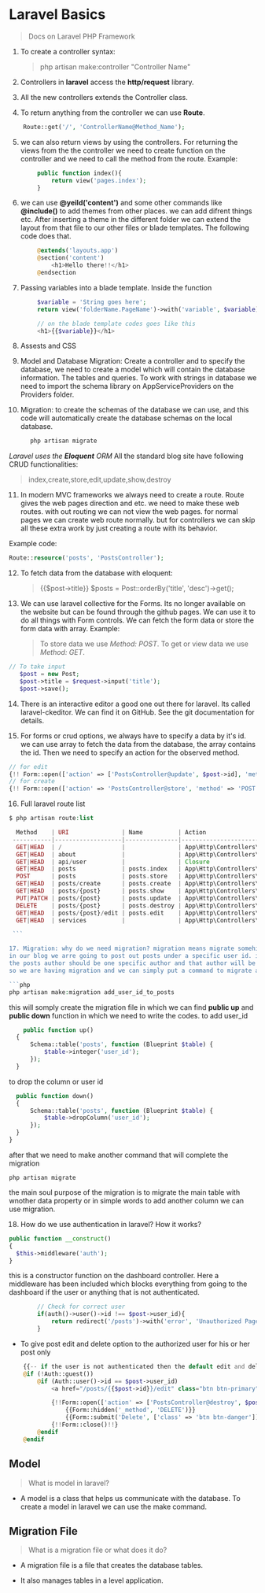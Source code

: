 # Laravel Basics

> Docs on Laravel PHP Framework

1. To create a controller syntax:
   > php artisan make:controller "Controller Name"
2. Controllers in **laravel** access the **http/request** library.

3. All the new controllers extends the Controller class.

4. To return anything from the controller we can use **Route**.

```php
	Route::get('/', 'ControllerName@Method_Name');
```

5. we can also return views by using the controllers. For returning the views from the
   the controller we need to create function on the controller and we need to call the method
   from the route. Example:

```php
   		public function index(){
   			return view('pages.index');
   		}
```

6. we can use **@yeild('content')** and some other commands like **@include()** to add
   themes from other places. we can add difrent things etc. After inserting a theme in the
   different folder we can extend the layout from that file to our other files or blade
   templates. The following code does that.

```php
   		@extends('layouts.app')
		@section('content')
    		<h1>Hello there!!</h1>
		@endsection
```

7. Passing variables into a blade template. Inside the function

```php
		$variable = 'String goes here';
		return view('folderName.PageName')->with('variable', $variable);

		// on the blade template codes goes like this
		<h1>{{$variable}}</h1>
```

8. Assests and CSS

9. Model and Database Migration: Create a controller and to specify the database,
   we need to create a model which will contain the database information. The tables and queries. To work with strings in database we need to import the schema library
   on AppServiceProviders on the Providers folder.

10. Migration: to create the schemas of the database we can use, and this code will automatically create the database schemas on the local database.

```php
      php artisan migrate
```

_Laravel uses the **Eloquent** ORM_
All the standard blog site have following CRUD functionalities:

> index,create,store,edit,update,show,destroy

11. In modern MVC frameworks we always need to create a route. Route gives the web pages
    direction and etc. we need to make these web routes. with out routing we can not view
    the web pages. for normal pages we can create web route normally. but for controllers
    we can skip all these extra work by just creating a route with its behavior.

Example code:

```php
Route::resource('posts', 'PostsController');
```

12. To fetch data from the database with eloquent:

    > {{$post->title}}
    > \$posts = Post::orderBy('title', 'desc')->get();

13. We can use laravel collective for the Forms. Its no longer available on the
    website but can be found through the github pages. We can use it to do all things
    with Form controls. We can fetch the form data or store the form data with array.
    Example:
    > To store data we use _Method: POST_.
    > To get or view data we use _Method: GET_.

```php
// To take input
   $post = new Post;
   $post->title = $request->input('title');
   $post->save();
```

14. There is an interactive editor a good one out there for laravel. Its called
    laravel-ckeditor. We can find it on GitHub. See the git documentation for details.

15. For forms or crud options, we always have to specify a data by it's id. we can use array to
    fetch the data from the database, the array contains the id. Then we need to specify an action for the observed method.

```php
// for edit
{!! Form::open(['action' => ['PostsController@update', $post->id], 'method' => 'POST']) !!}
// for create
{!! Form::open(['action' => 'PostsController@store', 'method' => 'POST']) !!}
```

16. Full laravel route list

````php
$ php artisan route:list

  Method    | URI               | Name          | Action                                        | Middleware
 -----------|-------------------|---------------|-----------------------------------------------|--------------
  GET|HEAD  | /                 |               | App\Http\Controllers\PagesController@index    | web
  GET|HEAD  | about             |               | App\Http\Controllers\PagesController@about    | web
  GET|HEAD  | api/user          |               | Closure                                       | api,auth:api
  GET|HEAD  | posts             | posts.index   | App\Http\Controllers\PostsController@index    | web
  POST      | posts             | posts.store   | App\Http\Controllers\PostsController@store    | web
  GET|HEAD  | posts/create      | posts.create  | App\Http\Controllers\PostsController@create   | web
  GET|HEAD  | posts/{post}      | posts.show    | App\Http\Controllers\PostsController@show     | web
  PUT|PATCH | posts/{post}      | posts.update  | App\Http\Controllers\PostsController@update   | web
  DELETE    | posts/{post}      | posts.destroy | App\Http\Controllers\PostsController@destroy  | web
  GET|HEAD  | posts/{post}/edit | posts.edit    | App\Http\Controllers\PostsController@edit     | web
  GET|HEAD  | services          |               | App\Http\Controllers\PagesController@services | web

 ```

17. Migration: why do we need migration? migration means migrate somehing with something.
in our blog we arre going to post out posts under a specific user id. in brief we can say that
the posts author should be one specific author and that author will be specified with user id.
so we are having migration and we can simply put a command to migrate as we like. it will add on the migration folder.

```php
php artisan make:migration add_user_id_to_posts
````

this will somply create the migration file in which we can find **public up** and **public down** function in which we need to write the codes.
to add user_id

```php
    public function up()
  {
      Schema::table('posts', function (Blueprint $table) {
          $table->integer('user_id');
      });
  }
```

to drop the column or user id

```php
  public function down()
  {
      Schema::table('posts', function (Blueprint $table) {
          $table->dropColumn('user_id');
      });
  }
}
```

after that we need to make another command that will complete the migration

```
php artisan migrate
```

the main soul purpose of the migration is to migrate the main table with wnother data property or in simple words to add another column we
can use migration.

18. How do we use authentication in laravel? How it works?

```php
public function __construct()
{
  $this->middleware('auth');
}
```

this is a constructor function on the dashboard controller. Here a middleware has been included which blocks everything from going to the dashboard if the user or anything that is not authenticated.

```php
        // Check for correct user
        if(auth()->user()->id !== $post->user_id){
            return redirect('/posts')->with('error', 'Unauthorized Page');
        }
```

- To give post edit and delete option to the authorized user for his or her post only

```php
    {{-- if the user is not authenticated then the default edit and delete option will not show --}}
    @if (!Auth::guest())
        @if (Auth::user()->id == $post->user_id)
            <a href="/posts/{{$post->id}}/edit" class="btn btn-primary">Edit</a>

            {!!Form::open(['action' => ['PostsController@destroy', $post->id], 'method' => 'POST', 'class' => 'pull-right'])!!}
                {{Form::hidden('_method', 'DELETE')}}
                {{Form::submit('Delete', ['class' => 'btn btn-danger'])}}
            {!!Form::close()!!}
        @endif
    @endif
```

## Model 
> What is model in laravel?

- A model is a class that helps us communicate with the database. To create a model in laravel we can use the make command.

## Migration File 
> What is a migration file or what does it do? 

- A migration file is a file that creates the database tables. 

- It also manages tables in a level application.

